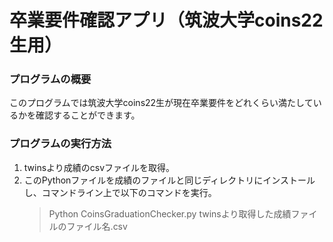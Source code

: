 # 卒業要件確認アプリ（筑波大学coins22生用）

### プログラムの概要
このプログラムでは筑波大学coins22生が現在卒業要件をどれくらい満たしているかを確認することができます。

### プログラムの実行方法
1. twinsより成績のcsvファイルを取得。
2. このPythonファイルを成績のファイルと同じディレクトリにインストールし、コマンドライン上で以下のコマンドを実行。
   > Python CoinsGraduationChecker.py twinsより取得した成績ファイルのファイル名.csv
